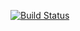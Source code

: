 [![Build Status](https://travis-ci.com/student-of/lab5.svg?branch=master)](https://travis-ci.com/student-of/lab5)
